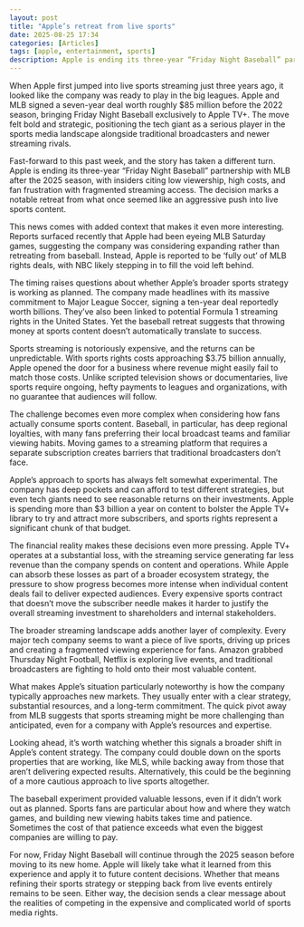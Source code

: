 ```yaml
---
layout: post
title: "Apple’s retreat from live sports"
date: 2025-08-25 17:34
categories: [Articles]
tags: [apple, entertainment, sports]
description: Apple is ending its three-year “Friday Night Baseball” partnership with MLB after the 2025 season, with insiders citing low viewership, high costs, and fan frustration with fragmented streaming access.
---
```


When Apple first jumped into live sports streaming just three years ago, it looked like the company was ready to play in the big leagues. Apple and MLB signed a seven-year deal worth roughly $85 million before the 2022 season, bringing Friday Night Baseball exclusively to Apple TV+. The move felt bold and strategic, positioning the tech giant as a serious player in the sports media landscape alongside traditional broadcasters and newer streaming rivals.

Fast-forward to this past week, and the story has taken a different turn. Apple is ending its three-year “Friday Night Baseball” partnership with MLB after the 2025 season, with insiders citing low viewership, high costs, and fan frustration with fragmented streaming access. The decision marks a notable retreat from what once seemed like an aggressive push into live sports content.

This news comes with added context that makes it even more interesting. Reports surfaced recently that Apple had been eyeing MLB Saturday games, suggesting the company was considering expanding rather than retreating from baseball. Instead, Apple is reported to be ‘fully out’ of MLB rights deals, with NBC likely stepping in to fill the void left behind.

The timing raises questions about whether Apple’s broader sports strategy is working as planned. The company made headlines with its massive commitment to Major League Soccer, signing a ten-year deal reportedly worth billions. They’ve also been linked to potential Formula 1 streaming rights in the United States. Yet the baseball retreat suggests that throwing money at sports content doesn’t automatically translate to success.

Sports streaming is notoriously expensive, and the returns can be unpredictable. With sports rights costs approaching $3.75 billion annually, Apple opened the door for a business where revenue might easily fail to match those costs. Unlike scripted television shows or documentaries, live sports require ongoing, hefty payments to leagues and organizations, with no guarantee that audiences will follow.

The challenge becomes even more complex when considering how fans actually consume sports content. Baseball, in particular, has deep regional loyalties, with many fans preferring their local broadcast teams and familiar viewing habits. Moving games to a streaming platform that requires a separate subscription creates barriers that traditional broadcasters don’t face.

Apple’s approach to sports has always felt somewhat experimental. The company has deep pockets and can afford to test different strategies, but even tech giants need to see reasonable returns on their investments. Apple is spending more than $3 billion a year on content to bolster the Apple TV+ library to try and attract more subscribers, and sports rights represent a significant chunk of that budget.

The financial reality makes these decisions even more pressing. Apple TV+ operates at a substantial loss, with the streaming service generating far less revenue than the company spends on content and operations. While Apple can absorb these losses as part of a broader ecosystem strategy, the pressure to show progress becomes more intense when individual content deals fail to deliver expected audiences. Every expensive sports contract that doesn’t move the subscriber needle makes it harder to justify the overall streaming investment to shareholders and internal stakeholders.

The broader streaming landscape adds another layer of complexity. Every major tech company seems to want a piece of live sports, driving up prices and creating a fragmented viewing experience for fans. Amazon grabbed Thursday Night Football, Netflix is exploring live events, and traditional broadcasters are fighting to hold onto their most valuable content.

What makes Apple’s situation particularly noteworthy is how the company typically approaches new markets. They usually enter with a clear strategy, substantial resources, and a long-term commitment. The quick pivot away from MLB suggests that sports streaming might be more challenging than anticipated, even for a company with Apple’s resources and expertise.

Looking ahead, it’s worth watching whether this signals a broader shift in Apple’s content strategy. The company could double down on the sports properties that are working, like MLS, while backing away from those that aren’t delivering expected results. Alternatively, this could be the beginning of a more cautious approach to live sports altogether.

The baseball experiment provided valuable lessons, even if it didn’t work out as planned. Sports fans are particular about how and where they watch games, and building new viewing habits takes time and patience. Sometimes the cost of that patience exceeds what even the biggest companies are willing to pay.

For now, Friday Night Baseball will continue through the 2025 season before moving to its new home. Apple will likely take what it learned from this experience and apply it to future content decisions. Whether that means refining their sports strategy or stepping back from live events entirely remains to be seen. Either way, the decision sends a clear message about the realities of competing in the expensive and complicated world of sports media rights.
